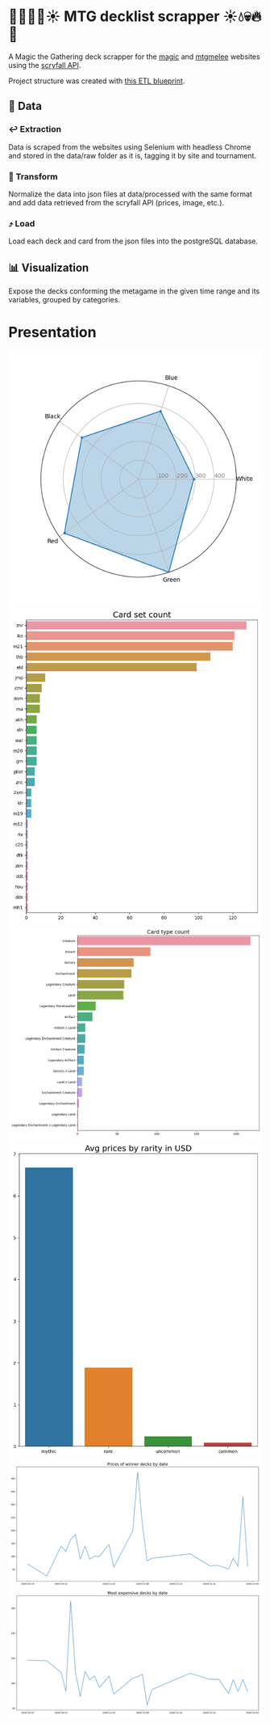 # :deciduous_tree::fire::skull::droplet::sunny: MTG decklist scrapper :sunny::droplet::skull::fire::deciduous_tree:
 A Magic the Gathering deck scrapper for the [magic](magic.gg) and [mtgmelee](mtgmelee.com) websites using the [scryfall API](https://scryfall.com/docs/api).
 
 Project structure was created with [this ETL blueprint](https://github.com/aguiarandre/etl-pipelines).
 
## :floppy_disk: Data
### :leftwards_arrow_with_hook: Extraction
Data is scraped from the websites using Selenium with headless Chrome and stored in the data/raw folder as it is, tagging it by site and tournament.
### :arrows_counterclockwise: Transform
Normalize the data into json files at data/processed with the same format and add data retrieved from the scryfall API (prices, image, etc.).
### :arrow_heading_up: Load
Load each deck and card from the json files into the postgreSQL database.
## :bar_chart: Visualization
Expose the decks conforming the metagame in the given time range and its variables, grouped by categories.

# Presentation

![Color share](viz/decks_colors.png)
![Cards by set](viz/sets_count.png)
![Cards by type](viz/types_count.png)
![Prices by rarity](viz/avg_price_rarity.png)
![Winner price](viz/avg_price_by_date.png)
![Max price](viz/max_price_by_date.png)

